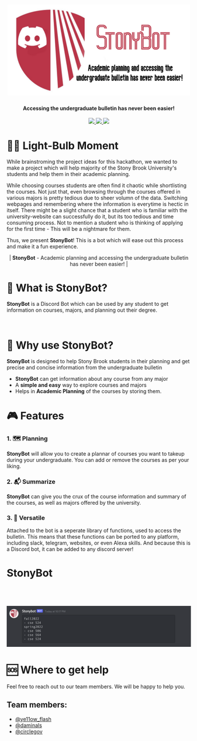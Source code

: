 <h1 align="center">
  <br>
  <a href="https://github.com/Ye11ow-Flash/Hack-CEWIT/blob/main/stonybotlogo-modified.png"><img src="https://github.com/Ye11ow-Flash/Hack-CEWIT/blob/main/stonybotlogo-modified.png" alt="StonyBot" width="500"></a>
<!--   StonyBot -->
</h1>

<!-- ------------------------------------------ -->

<h4 align="center">Accessing the undergraduate bulletin has never been easier!</h4>

<p align="center">
  <a href="https://img.shields.io/badge/python-v3.6%2B-blue">
    <img src="https://img.shields.io/badge/python-v3.6%2B-blue">
  </a>
  
  <a href="https://img.shields.io/badge/json-%20%7B%3B%7D-orange">
    <img src="https://img.shields.io/badge/json-%20%7B%3B%7D-orange">
  </a>
  
  <a href="https://img.shields.io/badge/discord-Bot-9cf?logo=discord">
    <img src="https://img.shields.io/badge/discord-Bot-9cf?logo=discord">
  </a>

</p>

<!-- Demo Video -->

# 🧘‍♀️ Light-Bulb Moment

While brainstroming the project ideas for this hackathon, we wanted to make a project which will help majority of the Stony Brook University's students and help them in their academic planning. 

While choosing courses students are often find it chaotic while shortlisting the courses. Not just that, even browsing through the courses offered in various majors is pretty tedious due to sheer volumn of the data. Switching webpages and remembering where the information is everytime is hectic in itself. There might be a slight chance that a student who is familiar with the university-website can successfully do it, but its too tedious and time consuming process. Not to mention a student who is thinking of applying for the first time - This will be a nightmare for them.

Thus, we present **StonyBot**! This is a bot which will ease out this process and make it a fun experience.

<p align="center"> | <b>StonyBot</b>  -  Academic planning and accessing the undergraduate bulletin has never been easier! |</p>

# 👀 What is StonyBot?

**StonyBot** is a Discord Bot which can be used by any student to get information on courses, majors, and planning out their degree.

<br>


# 🤖 Why use StonyBot?

**StonyBot** is designed to help Stony Brook students in their planning and get precise and concise information from the undergraduate bulletin

- **StonyBot** can get information about any course from any major
- A **simple and easy** way to explore courses and majors
- Helps in **Academic Planning** of the courses by storing them.

# 🎮 Features

### 1. 🗺 Planning

**StonyBot** will allow you to create a plannar of courses you want to takeup during your undergraduate. You can add or remove the courses as per your liking.

### 2. 📬 Summarize

**StonyBot** can give you the crux of the course information and summary of the courses, as well as majors offered by the university.

### 3. 🚀 Versatile

Attached to the bot is a seperate library of functions, used to access the bulletin. This means that these functions can be ported to any platform, including slack, telegram, websites, or even Alexa skills. And because this is a Discord bot, it can be added to any discord server!

# StonyBot

<h1 align="center">
  <br>
  <a href="https://github.com/Ye11ow-Flash/Hack-CEWIT/blob/main/BotReply.png"><img src="https://github.com/Ye11ow-Flash/Hack-CEWIT/blob/main/BotReply.png" alt="StonyBot" width="800"></a>
<!--   <br>
  Json Schema
  <br> -->
</h1>



# 🆘 Where to get help

Feel free to reach out to our team members. We will be happy to help you.

## Team members:
- [@ye11ow_flash](https://www.linkedin.com/in/jaineel97/)
- [@daminals](https://www.linkedin.com/in/danielkogan123/)
- [@circlegov](https://www.linkedin.com/in/david-levin-361a58185)
